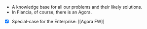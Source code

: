 - A knowledge base for all our problems and their likely solutions.
- In Flancia, of course, there is an Agora.
- [x] Special-case for the Enterprise: [[Agora FW]]
